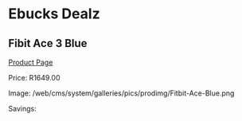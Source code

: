 
# Ebucks Dealz
## Fibit Ace 3 Blue
[Product Page](https://www.ebucks.com/web/shop/productSelected.do?prodId=1155127230&catId=842821695)

Price: R1649.00

Image: /web/cms/system/galleries/pics/prodimg/Fitbit-Ace-Blue.png

Savings: 


	